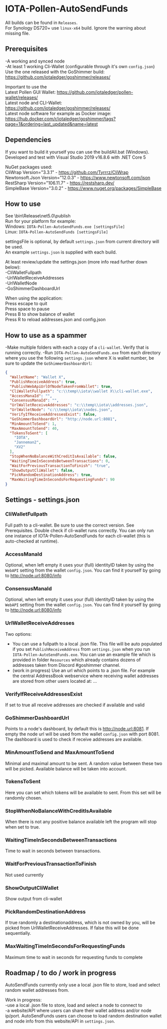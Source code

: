 # IOTA-Pollen-AutoSendFunds

All builds can be found in `Releases`.  
For Synology DS720+ use `linux-x64` build. Ignore the warning about missing file.

## Prerequisites

-A working and synced node  
-At least 1 working Cli-Wallet (configurable through it's own `config.json`)  
 Use the one released with the GoShimmer build:  
	https://github.com/iotaledger/goshimmer/releases/

Important to use the  
	Latest Pollen GUI Wallet: https://github.com/iotaledger/pollen-wallet/releases/  
	Latest node and CLI-Wallet: https://github.com/iotaledger/goshimmer/releases/  
	Latest node software for example as Docker image: https://hub.docker.com/r/iotaledger/goshimmer/tags?page=1&ordering=last_updated&name=latest

## Dependencies
    
If you want to build it yourself you can use the buildAll.bat (Windows).  
Developed and test with Visual Studio 2019 v16.8.6 with .NET Core 5  

NuGet packages used:  
    CliWrap Version="3.3.1" - https://github.com/Tyrrrz/CliWrap  
    Newtonsoft.Json Version="12.0.3" - https://www.newtonsoft.com/json  
    RestSharp Version="106.11.7" - https://restsharp.dev/  
    SimpleBase Version="3.0.2" - https://www.nuget.org/packages/SimpleBase  

## How to use

See \bin\Release\net5.0\publish  
Run for your platform for example:  
Windows: `IOTA-Pollen-AutoSendFunds.exe [settingsFile]`  
Linux: `IOTA-Pollen-AutoSendFunds [settingsFile]`  

settingsFile is optional, by default `settings.json` from current directory will be used.  
An example `settings.json` is supplied with each build.

At least review/update the settings.json (more info read further down below):  
-CliWalletFullpath  
-UrlWalletReceiveAddresses  
-UrlWalletNode  
-GoShimmerDashboardUrl  

When using the application:  
 Press escape to quit  
 Press space to pause  
 Press B to show balance of wallet  
 Press R to reload addresses.json and config.json  
 
## How to use as a spammer

-Make multiple folders with each a copy of a `cli-wallet`. Verify that is running correctly. 
-Run `IOTA-Pollen-AutoSendFunds.exe` from each directory where you use the following `settings.json` where X is wallet number, be sure to update the `GoShimmerDashboardUrl`:

```json
{
  "WalletName": "Wallet X",
  "PublishReceiveAddress": true,
  "PublishWebApiUrlOfNodeTakenFromWallet": true,
  "CliWalletFullpath": "c:\\temp\\iota\\wallet X\\cli-wallet.exe",
  "AccessManaId": "",
  "ConsensusManaId": "",
  "UrlWalletReceiveAddresses": "c:\\temp\\iota\\addresses.json",
  "UrlWalletNode": "c:\\temp\\iota\\nodes.json",
  "VerifyIfReceiveAddressesExist": false,
  "GoShimmerDashboardUrl": "http://node.url:8081",
  "MinAmountToSend": 1,
  "MaxAmountToSend": 40,
  "TokensToSent": [
    "IOTA",
    "Janneman2",
    "XV2"
  ],
  "StopWhenNoBalanceWithCreditIsAvailable": false,
  "WaitingTimeInSecondsBetweenTransactions": 0,
  "WaitForPreviousTransactionToFinish": "true",
  "ShowOutputCliWallet": false,
  "PickRandomDestinationAddress": true,
  "MaxWaitingTimeInSecondsForRequestingFunds": 90
}
```

## Settings - settings.json

### CliWalletFullpath

Full path to a cli-wallet. Be sure to use the correct version. See Prerequisites.
Double check if cli-wallet runs correctly.
You can only run one instance of IOTA-Pollen-AutoSendFunds for each cli-wallet (this is auto-checked at runtime).

### AccessManaId

Optional, when left empty it uses your (full) identityID taken by using the `WebAPI` setting from the wallet `config.json`. You can find it yourself by going to http://node.url:8080/info

### ConsensusManaId

Optional, when left empty it uses your (full) identityID taken by using the `WebAPI` setting from the wallet `config.json`. You can find it yourself by going to http://node.url:8080/info

### UrlWalletReceiveAddresses

Two options:
* You can use a fullpath to a local .json file. This file will be auto populated if you set `PublishReceiveAddress` from `settings.json` when you run `IOTA-Pollen-AutoSendFunds.exe`. You can use an example file which is provided in folder `Resources` which already contains dozens of addresses taken from Discord #goshimmer channel.
* (work in progress) Use an url which points to a .json file. For example the central AddressBook webservice where receiving wallet addresses are stored from other users located at: ...

### VerifyIfReceiveAddressesExist

If set to true all receive addresses are checked if available and valid

### GoShimmerDashboardUrl

Points to a node's dashboard, by default this is http://node.url:8081. If empty the node url will be used from the wallet `config.json` with port 8081.
The dashboard is used to check if receive addresses are available.

### MinAmountToSend and MaxAmountToSend

Minimal and maximal amount to be sent. A random value between these two will be picked. Available balance will be taken into account.

### TokensToSent

Here you can set which tokens will be available to sent. From this set will be randomly chosen.

### StopWhenNoBalanceWithCreditIsAvailable

When there is not any positive balance available left the program will stop when set to true.

### WaitingTimeInSecondsBetweenTransactions

Time to wait in seconds between transactions.

### WaitForPreviousTransactionToFinish

Not used currently

### ShowOutputCliWallet

Show output from cli-wallet

### PickRandomDestinationAddress

If true randomly a destinationaddress, which is not owned by you, will be picked from UrlWalletReceiveAddresses.
If false this will be done sequentially.

### MaxWaitingTimeInSecondsForRequestingFunds

Maximum time to wait in seconds for requesting funds to complete

## Roadmap / to do / work in progress

AutoSendFunds currently only use a local .json file to store, load and select random wallet addresses from.  

Work in progress:  
-use a local .json file to store, load and select a node to connect to  
-a website/API where users can share their wallet address and/or node ip/port. AutoSendFunds users can choose to load random destination wallet and node info from this website/API in `settings.json`.  
